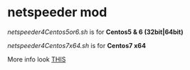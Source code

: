 # netspeeder mod


*netspeeder4Centos5or6.sh* is for **Centos5 & 6 (32bit|64bit)**  

*netspeeder4Centos7x64.sh* is for **Centos7 x64** 

More info look [THIS](https://github.com/snooda/net-speeder)
